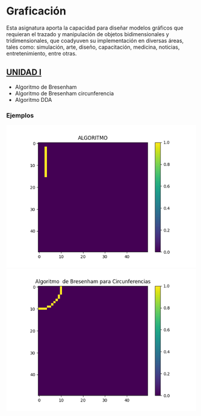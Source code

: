 
# Graficación 

Esta asignatura aporta la capacidad para diseñar modelos gráficos que requieran el trazado
y manipulación de objetos bidimensionales y tridimensionales, que coadyuven su
implementación en diversas áreas, tales como: simulación, arte, diseño, capacitación,
medicina, noticias, entretenimiento, entre otras.

## [UNIDAD I](UNIDAD_I)
- Algoritmo de Bresenham 
- Algoritmo de Bresenham circunferencia
- Algoritmo DDA

### Ejemplos
![Linea con el algoritmo de Bresenham](linea.png) 
![Circunferencia con el algoritmo de Bresenham](circunferencia.png)


 
